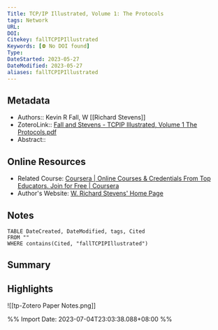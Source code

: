 ```yaml
---
Title: TCP/IP Illustrated, Volume 1: The Protocols
tags: Network 
URL: 
DOI: 
Citekey: fallTCPIPIllustrated
Keywords: [⛔ No DOI found]
Type:
DateStarted: 2023-05-27
DateModified: 2023-05-27
aliases: fallTCPIPIllustrated
---
```

## Metadata
- Authors:: Kevin R Fall, W [[Richard Stevens]] 
- ZoteroLink:: [Fall and Stevens - TCPIP Illustrated, Volume 1 The Protocols.pdf](zotero://select/library/items/4XSDQ436)
- Abstract:: 
## Online Resources
- Related Course: [Coursera | Online Courses & Credentials From Top Educators. Join for Free | Coursera](https://www.coursera.org/learn/computer-networking/home/week/1)
- Author's Website: [W. Richard Stevens' Home Page](http://www.kohala.com/start/)
## Notes
```dataview
TABLE DateCreated, DateModified, tags, Cited
FROM ""
WHERE contains(Cited, "fallTCPIPIllustrated")
```
## Summary

## Highlights
![[tp-Zotero Paper Notes.png]]


%% Import Date: 2023-07-04T23:03:38.088+08:00 %%
